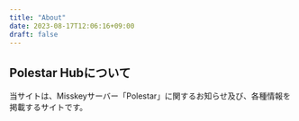 ```yaml
---
title: "About"
date: 2023-08-17T12:06:16+09:00
draft: false
---
```


## Polestar Hubについて

当サイトは、Misskeyサーバー「Polestar」に関するお知らせ及び、各種情報を掲載するサイトです。
